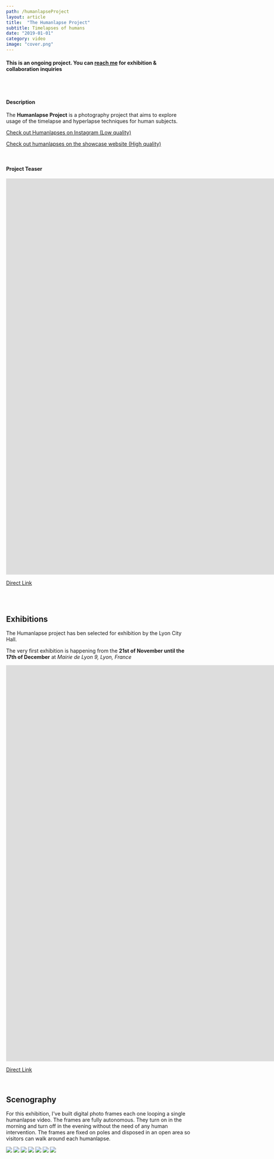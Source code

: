 ```yaml
---
path: /humanlapseProject
layout: article
title:  "The Humanlapse Project"
subtitle: Timelapses of humans
date: "2019-01-01"
category: video
image: "cover.png"
---
```


#### This is an ongoing project. You can [reach me](/contact) for exhibition & collaboration inquiries

<br/>
<br/>

#### Description

The __Humanlapse Project__ is a photography project that aims to explore usage of the timelapse and hyperlapse techniques for human subjects.

<a href="https://instagram.com/maximetouroute/" target="_blank" rel="noreferrer noopener">Check out Humanlapses on Instagram (Low quality)</a>

[Check out humanlapses on the showcase website (High quality)](http://maximetouroute.github.io/humanlapse)

<br/>

#### Project Teaser

<iframe src="https://player.vimeo.com/video/292003342" frameborder="0" allowfullscreen width="1920" height="1080"></iframe>

[Direct Link](https://vimeo.com/292003342)


<br/>
<br/>


## Exhibitions

The Humanlapse project has ben selected for exhibition by the Lyon City Hall.

The very first exhibition is happening from the __21st of November until the 17th of December__ at _Mairie de Lyon 9, Lyon, France_

<iframe src="https://player.vimeo.com/video/306033197" frameborder="0" allowfullscreen width="1920" height="1080"></iframe>

[Direct Link](https://vimeo.com/306033197)


<br/>

## Scenography

For this exhibition, I've built digital photo frames each one looping a single humanlapse video. 
The frames are fully autonomous. They turn on in the morning and turn off in the evening without the need of any human intervention. 
The frames are fixed on poles and disposed in an open area so visitors can walk around each humanlapse.


<photo-grid>
<img src="VDL-logo.jpg" />
<img src="b-2.jpg" />
<img src="b-5.jpg" />
<img src="b-11.jpg" />
<img src="b-1.jpg" />
<img src="b-7.jpg" />
<img src="b-10.jpg" />
</photo-grid>


